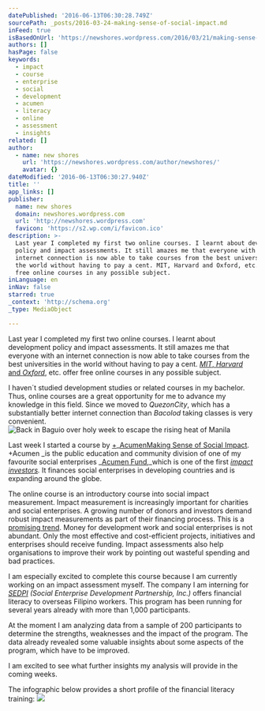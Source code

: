 ```yaml
---
datePublished: '2016-06-13T06:30:28.749Z'
sourcePath: _posts/2016-03-24-making-sense-of-social-impact.md
inFeed: true
isBasedOnUrl: 'https://newshores.wordpress.com/2016/03/21/making-sense-of-social-impact/'
authors: []
hasPage: false
keywords:
  - impact
  - course
  - enterprise
  - social
  - development
  - acumen
  - literacy
  - online
  - assessment
  - insights
related: []
author:
  - name: new shores
    url: 'https://newshores.wordpress.com/author/newshores/'
    avatar: {}
dateModified: '2016-06-13T06:30:27.940Z'
title: ''
app_links: []
publisher:
  name: new shores
  domain: newshores.wordpress.com
  url: 'http://newshores.wordpress.com'
  favicon: 'https://s2.wp.com/i/favicon.ico'
description: >-
  Last year I completed my first two online courses. I learnt about development
  policy and impact assessments. It still amazes me that everyone with an
  internet connection is now able to take courses from the best universities in
  the world without having to pay a cent. MIT, Harvard and Oxford, etc. offer
  free online courses in any possible subject.
inLanguage: en
inNav: false
starred: true
_context: 'http://schema.org'
_type: MediaObject

---
```

Last year I completed my first two online courses. I learnt about development policy and impact assessments. It still amazes me that everyone with an internet connection is now able to take courses from the best universities in the world without having to pay a cent. _[MIT][0]_[, ][0]_[Harvard ][0]_[and ][0]_[Oxford][0]_, etc. offer free online courses in any possible subject.

I haven´t studied development studies or related courses in my bachelor. Thus, online courses are a great opportunity for me to advance my knowledge in this field. Since we moved to _QuezonCity_, which has a substantially better internet connection than _Bacolod_ taking classes is very convenient.
![Back in Baguio over holy week to escape the rising heat of Manila](https://the-grid-user-content.s3-us-west-2.amazonaws.com/d552d03b-37c9-4ecd-aeb1-a67f1d090b8d.png)

Last week I started a course by [+][1]_[AcumenMaking Sense of Social Impact][1]. +Acumen _is the public education and community division of one of my favourite social enterprises _[Acumen Fund][2],_which is one of the first _[impact investors][3]._ It finances social enterprises in developing countries and is expanding around the globe.

The online course is an introductory course into social impact measurement. Impact measurement is increasingly important for charities and social enterprises. A growing number of donors and investors demand robust impact measurements as part of their financing process. This is a [promising trend][4]. Money for development work and social enterprises is not abundant. Only the most effective and cost-efficient projects, initiatives and enterprises should receive funding. Impact assessments also help organisations to improve their work by pointing out wasteful spending and bad practices.

I am especially excited to complete this course because I am currently working on an impact assessment myself. The company I am interning for _[SEDPI][5] (Social Enterprise Development Partnership, Inc.)_ offers financial literacy to overseas Filipino workers. This program has been running for several years already with more than 1,000 participants.

At the moment I am analyzing data from a sample of 200 participants to determine the strengths, weaknesses and the impact of the program. The data already revealed some valuable insights about some aspects of the program, which have to be improved.

I am excited to see what further insights my analysis will provide in the coming weeks.

The infographic below provides a short profile of the financial literacy training:
![](https://s3-us-west-2.amazonaws.com/the-grid-img/p/f41b103301768801f5d543b5860bee917a143907.jpg)

[0]: http://edx.org/
[1]: http://plusacumen.org/courses/social-impact-2/
[2]: http://acumen.org/
[3]: https://thegiin.org/impact-investing/
[4]: http://www.theguardian.com/social-enterprise-network/2012/nov/20/measuring-impact-social-enterprise-essential
[5]: http://sedpi.com/